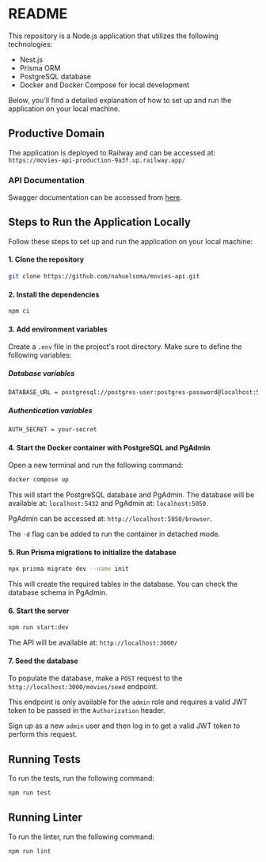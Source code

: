 # README

This repository is a Node.js application that utilizes the following technologies:

- Nest.js
- Prisma ORM
- PostgreSQL database
- Docker and Docker Compose for local development

Below, you'll find a detailed explanation of how to set up and run the application on your local machine.

## Productive Domain

The application is deployed to Railway and can be accessed at: `https://movies-api-production-9a3f.up.railway.app/`

### API Documentation

Swagger documentation can be accessed from [here](https://movies-api-production-9a3f.up.railway.app/api/).

## Steps to Run the Application Locally

Follow these steps to set up and run the application on your local machine:

#### 1. Clone the repository

```bash
git clone https://github.com/nahuelsoma/movies-api.git
```

#### 2. Install the dependencies

```bash
npm ci
```

#### 3. Add environment variables

Create a `.env` file in the project's root directory. Make sure to define the following variables:

##### Database variables

```bash
DATABASE_URL = postgresql://postgres-user:postgres-password@localhost:5432/postgres-movies-database
```

##### Authentication variables

```bash
AUTH_SECRET = your-secret
```

#### 4. Start the Docker container with PostgreSQL and PgAdmin

Open a new terminal and run the following command:

```bash
docker compose up
```

This will start the PostgreSQL database and PgAdmin. The database will be available at: `localhost:5432` and PgAdmin at: `localhost:5050`.

PgAdmin can be accessed at: `http://localhost:5050/browser`.

The `-d` flag can be added to run the container in detached mode.

#### 5. Run Prisma migrations to initialize the database

```bash
npx prisma migrate dev --name init
```

This will create the required tables in the database. You can check the database schema in PgAdmin.

#### 6. Start the server

```bash
npm run start:dev
```

The API will be available at: `http://localhost:3000/`

#### 7. Seed the database

To populate the database, make a `POST` request to the `http://localhost:3000/movies/seed` endpoint.

This endpoint is only available for the `admin` role and requires a valid JWT token to be passed in the `Authorization` header.

Sign up as a new `admin` user and then log in to get a valid JWT token to perform this request.

## Running Tests

To run the tests, run the following command:

```bash
npm run test
```

## Running Linter

To run the linter, run the following command:

```bash
npm run lint
```
